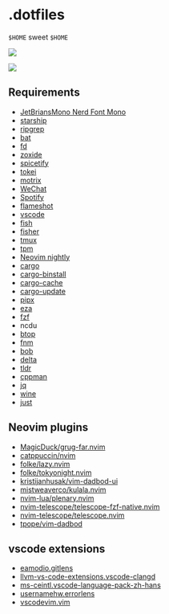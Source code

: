 # .dotfiles

`$HOME` sweet `$HOME`

![](https://github.com/v1nh1shungry/.dotfiles/assets/98312435/5031f191-58a9-4571-b5ae-0ca31c8e0060)

![](https://github.com/v1nh1shungry/.dotfiles/assets/98312435/f010d957-02d8-48ef-856b-ea4a95056e97)

## Requirements

* [JetBriansMono Nerd Font Mono](https://github.com/ryanoasis/nerd-fonts)
* [starship](https://github.com/starship/starship)
* [ripgrep](https://github.com/BurntSushi/ripgrep)
* [bat](https://github.com/sharkdp/bat)
* [fd](https://github.com/sharkdp/fd)
* [zoxide](https://github.com/ajeetdsouza/zoxide)
* [spicetify](https://spicetify.app/)
* [tokei](https://github.com/XAMPPRocky/tokei)
* [motrix](https://motrix.app/)
* [WeChat](https://weixin.qq.com/)
* [Spotify](https://open.spotify.com/)
* [flameshot](https://github.com/flameshot-org/flameshot)
* [vscode](https://code.visualstudio.com/)
* [fish](https://fishshell.com)
* [fisher](https://github.com/jorgebucaran/fisher)
* [tmux](https://github.com/tmux/tmux)
* [tpm](https://github.com/tmux-plugins/tpm)
* [Neovim nightly](https://github.com/neovim/neovim)
* [cargo](https://www.rust-lang.org/)
* [cargo-binstall](https://github.com/cargo-bins/cargo-binstall)
* [cargo-cache](https://github.com/matthiaskrgr/cargo-cache)
* [cargo-update](https://github.com/nabijaczleweli/cargo-update)
* [pipx](https://pipx.pypa.io/stable/)
* [eza](https://github.com/eza-community/eza)
* [fzf](https://github.com/junegunn/fzf)
* ncdu
* [btop](https://github.com/aristocratos/btop)
* [fnm](https://github.com/Schniz/fnm)
* [bob](https://github.com/MordechaiHadad/bob)
* [delta](https://github.com/dandavison/delta)
* [tldr](https://github.com/dbrgn/tealdeer)
* [cppman](https://github.com/aitjcize/cppman)
* [jq](https://github.com/jqlang/jq)
* [wine](https://www.winehq.org/)
* [just](https://github.com/casey/just)

<!-- Neovim plugins -->
## Neovim plugins
* [MagicDuck/grug-far.nvim](https://github.com/MagicDuck/grug-far.nvim.git)
* [catppuccin/nvim](https://github.com/catppuccin/nvim.git)
* [folke/lazy.nvim](https://github.com/folke/lazy.nvim.git)
* [folke/tokyonight.nvim](https://github.com/folke/tokyonight.nvim.git)
* [kristijanhusak/vim-dadbod-ui](https://github.com/kristijanhusak/vim-dadbod-ui.git)
* [mistweaverco/kulala.nvim](https://github.com/mistweaverco/kulala.nvim.git)
* [nvim-lua/plenary.nvim](https://github.com/nvim-lua/plenary.nvim.git)
* [nvim-telescope/telescope-fzf-native.nvim](https://github.com/nvim-telescope/telescope-fzf-native.nvim.git)
* [nvim-telescope/telescope.nvim](https://github.com/nvim-telescope/telescope.nvim.git)
* [tpope/vim-dadbod](https://github.com/tpope/vim-dadbod.git)
<!-- Neovim plugins -->
<!-- vscode extensions -->
## vscode extensions
* [eamodio.gitlens](https://marketplace.visualstudio.com/items?itemName=eamodio.gitlens)
* [llvm-vs-code-extensions.vscode-clangd](https://marketplace.visualstudio.com/items?itemName=llvm-vs-code-extensions.vscode-clangd)
* [ms-ceintl.vscode-language-pack-zh-hans](https://marketplace.visualstudio.com/items?itemName=ms-ceintl.vscode-language-pack-zh-hans)
* [usernamehw.errorlens](https://marketplace.visualstudio.com/items?itemName=usernamehw.errorlens)
* [vscodevim.vim](https://marketplace.visualstudio.com/items?itemName=vscodevim.vim)
<!-- vscode extensions -->

